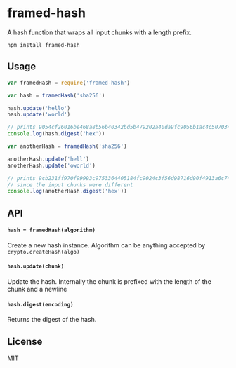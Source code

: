 # framed-hash

A hash function that wraps all input chunks with a length prefix.

```
npm install framed-hash
```

## Usage

``` js
var framedHash = require('framed-hash')

var hash = framedHash('sha256')

hash.update('hello')
hash.update('world')

// prints 9054cf26016be468a8b56b40342bd5b479202a40da9fc9056b1ac4c5070343d8
console.log(hash.digest('hex'))

var anotherHash = framedHash('sha256')

anotherHash.update('hell')
anotherHash.update('oworld')

// prints 9cb231ff970f99993c9753364405184fc9024c3f56d98716d90f4913a6c746c0
// since the input chunks were different
console.log(anotherHash.digest('hex'))
```

## API

#### `hash = framedHash(algorithm)`

Create a new hash instance. Algorithm can be anything accepted by `crypto.createHash(algo)`

#### `hash.update(chunk)`

Update the hash. Internally the chunk is prefixed with the length of the chunk and a newline

#### `hash.digest(encoding)`

Returns the digest of the hash.

## License

MIT
